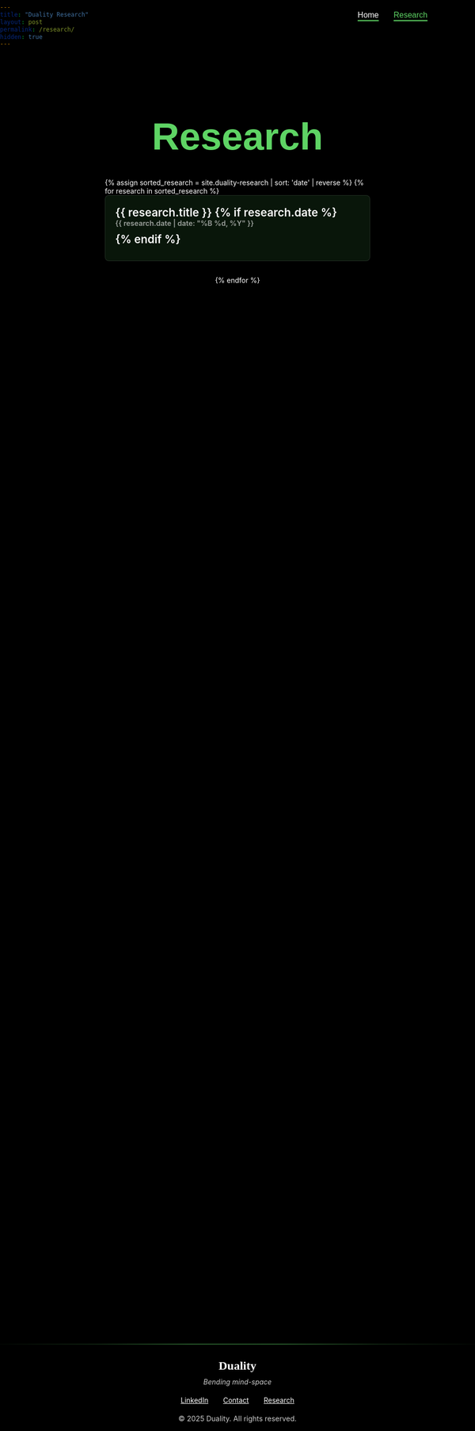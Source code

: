 ```yaml
---
title: "Duality Research"
layout: post
permalink: /research/
hidden: true
---
```


<!-- URL of the post: https://duality.nexus/research/ -->

<!-- STYLING THE PAGE -->
<style>
  @font-face {
    font-family: 'C&C Red Alert';
    src: url('/fonts/c_c_red_alert_inet/candc.ttf') format('truetype');
    font-weight: normal;
    font-style: normal;
    font-display: swap;
  }
  
  html {
    overflow-x: hidden;
    position: relative;
    width: 100%;
    margin: 0 !important;
    padding: 0 !important;
    min-height: 100vh;
    background-color: black !important;
    max-width: 100vw;
    box-sizing: border-box;
  }
  
  body {
    background-color: black !important;
    color: white !important;
    max-width: 100vw !important;
    width: 100% !important;
    padding: 0 !important;
    margin: 0 !important;
    display: flex;
    flex-direction: column;
    min-height: 100vh;
    overflow: hidden;
  }
  
  /* Hide all the Jekyll elements we don't want */
  .site-header, .post-header, .share-links, .post_navi, .site-footer, footer {
    display: none !important;
  }
  
  /* Override theme width constraints */
  .page-content, .wrapper, .post-content {
    padding: 0 !important;
    max-width: 100% !important;
    width: 100% !important;
    overflow: hidden;
    margin-bottom: 0 !important;
    box-sizing: border-box;
  }
  
  /* Navigation buttons - text with underline */
  .nav-buttons {
    position: fixed;
    top: 20px;
    right: 10%;
    z-index: 1000;
    display: flex;
    gap: 30px;
  }
  
  .nav-button {
    background-color: transparent;
    color: white;
    border: none;
    padding: 8px 0;
    font-size: 1rem;
    cursor: pointer;
    transition: all 0.3s ease;
    text-decoration: underline;
    text-decoration-color: #5ED464;
    text-decoration-thickness: 2px;
    text-underline-offset: 5px;
  }
  
  .nav-button:hover {
    color: #5ED464;
  }
  
  /* Section divider */
  .section-divider {
    border: none;
    height: 1px;
    background: linear-gradient(to right, 
                               rgba(94, 212, 100, 0.05), 
                               rgba(94, 212, 100, 0.3) 20%, 
                               rgba(94, 212, 100, 0.8) 40%, 
                               rgba(94, 212, 100, 0.8) 60%, 
                               rgba(94, 212, 100, 0.3) 80%, 
                               rgba(94, 212, 100, 0.05));
    width: 100%;
    margin: 40px 0 20px;
    position: relative;
  }
  
  /* Research list styling */
  .research-container {
    max-width: 60%;
    width: 100%;
    margin: 100px auto 60px;
    padding: 0 20px;
    min-height: 60vh;
    box-sizing: border-box;
  }
  
  .research-title {
    font-family: 'C&C Red Alert', Helvetica, Arial, sans-serif;
    font-size: 4.8rem;
    font-weight: bold;
    color: #5ED464;
    text-align: center;
    margin-top: 0;
    margin-bottom: 40px;
    width: 100%;
  }
  
  .research-list {
    list-style-type: none;
    padding: 0;
    width: 100%;
    margin: 0 auto;
    display: flex;
    flex-direction: column;
    align-items: center;
  }
  
  /* Hover animation styling for research items */
  .research-item {
    margin-bottom: 30px;
    border-radius: 8px;
    padding: 0;
    background-color: rgba(94, 212, 100, 0.1);
    border: 1px solid rgba(255, 255, 255, 0.1);
    transition: all 0.3s ease;
    position: relative;
    box-shadow: 0 0 0 rgba(94, 212, 100, 0); /* Initial no shadow */
    width: 100%;
    box-sizing: border-box;
    overflow: hidden;
  }
  
  .research-item:hover {
    transform: translateY(-5px); /* Lift up when hovered */
    border: 1px solid #5ED464; /* Green border on hover */
    box-shadow: 0 10px 20px rgba(94, 212, 100, 0.2); /* Green glow that follows box shape */
  }
  
  .research-link {
    display: block;
    color: white;
    font-size: 1.4rem;
    font-weight: 600;
    margin-bottom: 10px;
    text-decoration: none;
    padding: 20px;
    width: 100%;
    box-sizing: border-box;
    word-wrap: break-word;
    overflow-wrap: break-word;
  }
  
  .research-link:visited {
    color: white;
  }
  
  .research-link:hover {
    color: #5ED464;
  }
  
  .research-date {
    display: block;
    color: rgba(255, 255, 255, 0.6);
    font-size: 0.9rem;
    margin-bottom: 10px;
  }
  
  .research-content {
    display: block;
    padding: 0 20px 20px;
  }
  
  .research-item:hover .research-date {
    color: rgba(255, 255, 255, 0.6);
  }
  
  .research-item:hover .research-excerpt {
    color: #5ED464;
  }
  
  .research-excerpt {
    margin: 0;
    padding: 0;
    word-wrap: break-word;
    overflow-wrap: break-word;
  }
  
  .custom-footer {
    background-color: black !important;
    color: white;
    padding: 30px 0;
    margin: 0 !important;
    border-top: 0 !important;
    text-align: center;
    width: 100%;
    position: relative;
    z-index: 10;
    box-sizing: border-box;
    overflow: hidden;
  }
  
  .custom-footer::after {
    content: "";
    display: block;
    position: absolute;
    bottom: -1000px;
    left: 0;
    width: 100%;
    height: 1000px;
    background-color: black;
    z-index: 5;
  }
  
  .custom-footer ~ * {
    display: none !important;
  }
  
  .footer-content {
    max-width: 800px;
    margin: 0 auto;
    padding: 0 20px;
  }
  
  .footer-logo {
    font-size: 1.5rem;
    font-weight: bold;
    margin-bottom: 10px;
    font-family: "Times New Roman", Times, serif;
    color: white;
  }
  
  .footer-tagline {
    font-style: italic;
    margin-bottom: 20px;
    color: rgba(255, 255, 255, 0.8);
  }

  
  .footer-links {
    display: flex;
    justify-content: center;
    gap: 30px;
    margin: 20px 0;
  }
  
  .footer-link {
    color: white !important;
    text-decoration: underline;
    transition: color 0.3s ease;
    font-weight: normal;
  }
  
  .footer-link:hover {
    color: rgba(0, 0, 0, 0.7);
  }
  
  .footer-copyright {
    font-size: 0.9rem;
    color: rgba(255, 255, 255, 0.8);
    margin-top: 20px;
  }
  
  /* Remove the old glow effect class as it's no longer needed */
  .research-item-glow {
    display: none;
  }
  
  /* Responsive adjustments */
  @media screen and (max-width: 768px) {
    .research-container {
      margin: 80px auto 40px;
      padding: 0 15px;
      width: 100%;
      max-width: 80%;
      text-align: center !important;
    }
    
    .research-list {
      width: 100%;
      padding: 0;
      margin: 0;
    }
    
    .research-title {
      font-size: 4rem !important;
      width: 80% !important;
      margin: 50px auto 30px !important;
      text-align: center !important;
      position: static !important;
      transform: none !important;
      left: auto !important;
      float: none !important;
      display: inline-block !important;
    }
    
    .research-link {
      padding: 15px;
      font-size: 1.2rem;
      width: 100%;
      box-sizing: border-box;
    }
    
    .research-content {
      padding: 0 15px 15px;
      width: 100%;
      box-sizing: border-box;
    }
    
    .nav-buttons {
      right: 5%;
      gap: 15px;
    }
  }
  
  @media screen and (max-width: 480px) {
    .research-container {
      margin: 60px auto 30px;
      padding: 0 10px;
      width: 100%;
      max-width: 90%;
      text-align: center !important;
    }
    
    .research-title {
      font-size: 3.5rem !important;
      width: 80% !important;
      margin: 60px auto 20px !important;
      text-align: center !important;
      position: static !important;
      transform: none !important;
      left: auto !important;
      float: none !important;
      display: inline-block !important;
    }
    
    .research-list {
      width: 100%;
      display: flex;
      flex-direction: column;
      align-items: center;
    }
    
    .research-item {
      width: 100%;
      margin-left: auto;
      margin-right: auto;
      box-sizing: border-box;
    }
    
    .research-link {
      padding: 12px;
      font-size: 1.1rem;
      width: 100%;
      box-sizing: border-box;
      word-break: break-word;
      text-align: left;
    }
    
    .research-date {
      width: 100%;
      box-sizing: border-box;
    }
    
    .research-excerpt {
      width: 100%;
      box-sizing: border-box;
    }
    
    .nav-buttons {
      top: 10px;
      right: 10px;
      gap: 10px;
    }
    
    .nav-button {
      font-size: 0.9rem;
    }
  }
</style>

<!-- Navigation buttons -->
<div class="nav-buttons">
  <button class="nav-button" onclick="window.location.href='https://duality.nexus/'">Home</button>
  <!-- <button class="nav-button" onclick="window.location.href='https://duality.nexus/team/'">Team</button> -->
  <button class="nav-button" style="color: #5ED464;" onclick="window.location.href='https://duality.nexus/research/'">Research</button>
</div>

<!-- Spacer div that forces content down -->
<div style="position: relative; width: 100%; height: 0px;"></div>

<!-- Research content -->
<div class="research-container" style="position: relative !important; padding-top: 20px !important;">
  <h1 class="research-title" style="margin-top: 0; color: #5ED464; font-size: 4.8rem;">Research</h1>
  
  <ul class="research-list">
    {% assign sorted_research = site.duality-research | sort: 'date' | reverse %}
    {% for research in sorted_research %}
      <li class="research-item">
        <a href="{{ research.url }}" class="research-link">{{ research.title }}
          {% if research.date %}
            <span class="research-date">{{ research.date | date: "%B %d, %Y" }}</span>
          {% endif %}
        </a>
      </li>
    {% endfor %}
  </ul>
</div>

<!-- Green separator before footer -->
<hr class="section-divider" style="margin-bottom: 0 !important;">

<!-- Custom Footer - make sure this is the last element -->
<div class="custom-footer" style="margin-top: 0 !important; padding-top: 30px;">
  <div class="footer-content">
    <div class="footer-logo">Duality</div>
    <div class="footer-tagline">Bending mind-space</div>
    <div class="footer-links">
      <a href="https://www.linkedin.com/in/gleb-razgar-6931a7220" class="footer-link">LinkedIn</a>
      <a href="https://duality.nexus/contact/" class="footer-link">Contact</a>
      <a href="https://duality.nexus/research/" class="footer-link">Research</a>
    </div>
    <div class="footer-copyright">© 2025 Duality. All rights reserved.</div>
  </div>
</div>

<!-- Add JavaScript to handle the glow effect -->
<script>
document.addEventListener('DOMContentLoaded', function() {
  // Get all research items
  const researchItems = document.querySelectorAll('.research-item');
  
  // Add glow element to each research item
  researchItems.forEach(item => {
    const glow = document.createElement('div');
    glow.className = 'research-item-glow';
    item.appendChild(glow);
  });
});
</script>